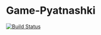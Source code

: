 # Game-Pyatnashki
[![Build Status](https://travis-ci.org/vitaliyilinvitaliy/Game-Pyatnashki.svg?branch=Beta_version)](https://travis-ci.org/vitaliyilinvitaliy/Game-Pyatnashki)
